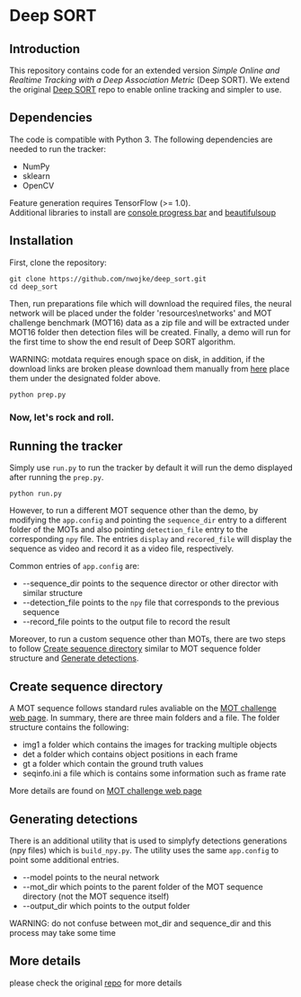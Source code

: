 # Deep SORT

## Introduction

This repository contains code for an extended version *Simple Online and Realtime Tracking with a Deep Association Metric* (Deep SORT).
We extend the original [Deep SORT](https://github.com/nwojke/deep_sort) repo to enable online tracking and simpler to use.

## Dependencies

The code is compatible with Python 3. The following dependencies are
needed to run the tracker:

* NumPy
* sklearn
* OpenCV

Feature generation requires TensorFlow (>= 1.0).  
Additional libraries to install are [console progress bar](https://pypi.org/project/console-progressbar/) and [beautifulsoup](https://pypi.org/project/beautifulsoup4/)

## Installation

First, clone the repository:
```
git clone https://github.com/nwojke/deep_sort.git
cd deep_sort
```

Then, run preparations file which will download the required files, the neural network will be placed under the folder 'resources\networks\' and MOT challenge benchmark (MOT16) data as a zip file and will be extracted under MOT16 folder then detection files will be created. Finally, a demo will run for the first time to show the end result of Deep SORT algorithm. 

WARNING: motdata requires enough space on disk, in addition, if the download links are broken please download them manually from [here](https://drive.google.com/open?id=18fKzfqnqhqW3s9zwsCbnVJ5XF2JFeqMp) place them under the designated folder above.
``` 
python prep.py 
```

### Now, let's rock and roll.

## Running the tracker
Simply use ```run.py``` to run the tracker by default it will run the demo displayed after running the ```prep.py```. 
```
python run.py
```
However, to run a different MOT sequence other than the demo, by modifying the ```app.config``` and pointing the ```sequence_dir``` entry to a different folder of the MOTs and also pointing ```detection_file``` entry to the corresponding ```npy``` file. The entries ```display``` and ```recored_file``` will display the sequence as video and record it as a video file, respectively. 

Common entries of ```app.config``` are: 

  - --sequence_dir points to the sequence director or other director with similar structure
  - --detection_file points to the ```npy``` file that corresponds to the previous sequence 
  - --record_file points to the output file to record the result

Moreover, to run a custom sequence other than MOTs, there are two steps to follow [Create sequence directory](#Create-sequence-directory) similar to MOT sequence folder structure and [Generate detections](#Generating-detections). 

## Create sequence directory

A MOT sequence follows standard rules avaliable on the [MOT challenge web page](https://motchallenge.net). In summary, there are three main folders and a file. 
The folder structure contains the following:

  - img1 a folder which contains the images for tracking multiple objects
  - det a folder which contains object positions in each frame
  - gt a folder which contain the ground truth values
  - seqinfo.ini a file which is contains some information such as frame rate

More details are found on [MOT challenge web page](https://motchallenge.net)


## Generating detections

There is an additional utility that is used to simplyfy detections generations (npy files) which is ```build_npy.py```. The utility uses the same ```app.config``` to point some additional entries. 

  - --model points to the neural network
  - --mot_dir which points to the parent folder of the MOT sequence directory (not the MOT sequence itself) 
  - --output_dir which points to the output folder

WARNING: do not confuse between mot_dir and sequence_dir and this process may take some time


## More details

please check the original [repo](https://github.com/nwojke/deep_sort) for more details